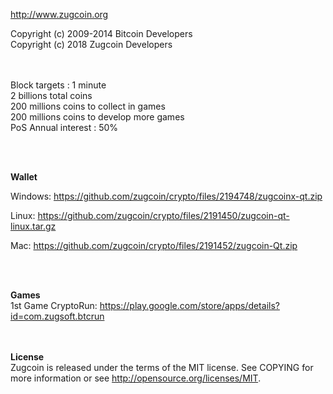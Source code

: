 http://www.zugcoin.org

Copyright (c) 2009-2014 Bitcoin Developers<br>
Copyright (c) 2018 Zugcoin Developers

<br><br>
Block targets : 1 minute<br>
2 billions total coins<br>
200 millions coins to collect in games<br>
200 millions coins to develop more games<br>
PoS Annual interest : 50%<br>



<br><br>

<b>Wallet</b>

Windows: https://github.com/zugcoin/crypto/files/2194748/zugcoinx-qt.zip

Linux: https://github.com/zugcoin/crypto/files/2191450/zugcoin-qt-linux.tar.gz

Mac: https://github.com/zugcoin/crypto/files/2191452/zugcoin-Qt.zip

<br><br>

<b>Games</b><br>
1st Game CryptoRun:
https://play.google.com/store/apps/details?id=com.zugsoft.btcrun

<br><br>
<b>License</b><br>
Zugcoin is released under the terms of the MIT license. 
See COPYING for more information or see http://opensource.org/licenses/MIT.

